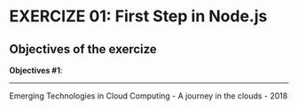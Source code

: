 # EXERCIZE 01: First Step in Node.js

## Objectives of the exercize

**Objectives #1**: 



---
Emerging Technologies in Cloud Computing - A journey in the clouds - 2018
